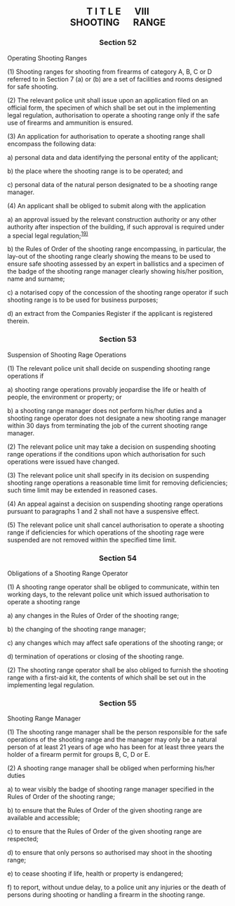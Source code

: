 ## <a name="title_8"></a><p align="center">T I T L E &emsp; VIII<br /> SHOOTING &emsp; RANGE</p>

### <a name="section_52"></a><p align="center">Section 52</p>

 Operating Shooting Ranges

(1) Shooting ranges for shooting from firearms of category A, B, C or D referred to in Section 7 (a) or (b) are a set of facilities and rooms designed for safe shooting.

(2) The relevant police unit shall issue upon an application filed on an official form, the specimen of which shall be set out in the implementing legal regulation, authorisation to operate a shooting range only if the safe use of firearms and ammunition is ensured.

(3) An application for authorisation to operate a shooting range shall encompass the following data:

a) personal data and data identifying the personal entity of the applicant;

b) the place where the shooting range is to be operated; and

c) personal data of the natural person designated to be a shooting range manager.

(4) An applicant shall be obliged to submit along with the application

a) an approval issued by the relevant construction authority or any other authority after inspection of the building, if such approval is required under a special legal regulation;<a name="fn19_ref"></a><sup>[19)](#fn19)</sup>

b) the Rules of Order of the shooting range encompassing, in particular, the lay-out of the shooting range clearly showing the means to be used to ensure safe shooting assessed by an expert in ballistics and a specimen of the badge of the shooting range manager clearly showing his/her position, name and surname;

c) a notarised copy of the concession of the shooting range operator if such shooting range is to be used for business purposes;

d) an extract from the Companies Register if the applicant is registered therein.

### <a name="section_53"></a><p align="center">Section 53</p>

Suspension of Shooting Rage Operations

(1) The relevant police unit shall decide on suspending shooting range operations if

a) shooting range operations provably jeopardise the life or health of people, the environment or property; or

b) a shooting range manager does not perform his/her duties and a shooting range operator does not designate a new shooting range manager within 30 days from terminating the job of the current shooting range manager.

(2) The relevant police unit may take a decision on suspending shooting range operations if the conditions upon which authorisation for such operations were issued have changed.

(3) The relevant police unit shall specify in its decision on suspending shooting range operations a reasonable time limit for removing deficiencies; such time limit may be extended in reasoned cases.

(4) An appeal against a decision on suspending shooting range operations pursuant to paragraphs 1 and 2 shall not have a suspensive effect.

(5) The relevant police unit shall cancel authorisation to operate a shooting range if deficiencies for which operations of the shooting rage were suspended are not removed within the specified time limit.

### <a name="section_54"></a><p align="center">Section 54</p>

Obligations of a Shooting Range Operator

(1) A shooting range operator shall be obliged to communicate, within ten working days, to the relevant police unit which issued authorisation to operate a shooting range

a) any changes in the Rules of Order of the shooting range;

b) the changing of the shooting range manager;

c) any changes which may affect safe operations of the shooting range; or

d) termination of operations or closing of the shooting range.

(2) The shooting range operator shall be also obliged to furnish the shooting range with a first-aid kit, the contents of which shall be set out in the implementing legal regulation.

### <a name="section_55"></a><p align="center">Section 55</p>

Shooting Range Manager

(1) The shooting range manager shall be the person responsible for the safe operations of the shooting range and the manager may only be a natural person of at least 21 years of age who has been for at least three years the holder of a firearm permit for groups B, C, D or E.

(2) A shooting range manager shall be obliged when performing his/her duties

a) to wear visibly the badge of shooting range manager specified in the Rules of Order of the shooting range;

b) to ensure that the Rules of Order of the given shooting range are available and accessible;

c) to ensure that the Rules of Order of the given shooting range are respected;

d) to ensure that only persons so authorised may shoot in the shooting range;

e) to cease shooting if life, health or property is endangered;

f) to report, without undue delay, to a police unit any injuries or the death of persons during shooting or handling a firearm in the shooting range.

